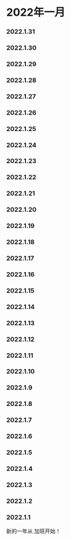 # 2022年一月

### 2022.1.31

### 2022.1.30 

### 2022.1.29 

### 2022.1.28 

### 2022.1.27
 
### 2022.1.26 

### 2022.1.25 

### 2022.1.24 

### 2022.1.23 

### 2022.1.22 

### 2022.1.21

### 2022.1.20 

### 2022.1.19
 
### 2022.1.18

### 2022.1.17  

### 2022.1.16

### 2022.1.15

### 2022.1.14

### 2022.1.13

### 2022.1.12

### 2022.1.11

### 2022.1.10

### 2022.1.9
 
### 2022.1.8

### 2022.1.7

### 2022.1.6

### 2022.1.5

### 2022.1.4

### 2022.1.3

### 2022.1.2
 
### 2022.1.1
新的一年从 加班开始！
